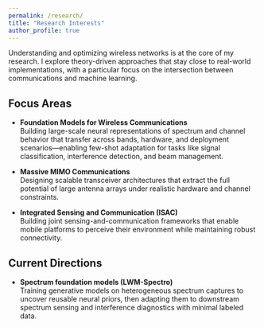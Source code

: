 ```yaml
---
permalink: /research/
title: "Research Interests"
author_profile: true
---
```


Understanding and optimizing wireless networks is at the core of my research. I explore theory-driven approaches that stay close to real-world implementations, with a particular focus on the intersection between communications and machine learning.

## Focus Areas

- **Foundation Models for Wireless Communications**  
  Building large-scale neural representations of spectrum and channel behavior that transfer across bands, hardware, and deployment scenarios—enabling few-shot adaptation for tasks like signal classification, interference detection, and beam management.

- **Massive MIMO Communications**  
  Designing scalable transceiver architectures that extract the full potential of large antenna arrays under realistic hardware and channel constraints.

- **Integrated Sensing and Communication (ISAC)**  
  Building joint sensing-and-communication frameworks that enable mobile platforms to perceive their environment while maintaining robust connectivity.

## Current Directions

- **Spectrum foundation models (LWM-Spectro)**  
  Training generative models on heterogeneous spectrum captures to uncover reusable neural priors, then adapting them to downstream spectrum sensing and interference diagnostics with minimal labeled data.

